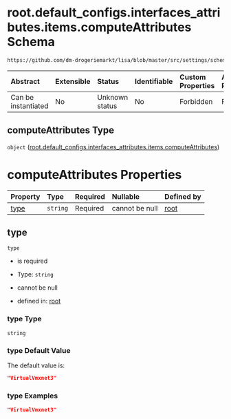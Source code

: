 # root.default\_configs.interfaces\_attributes.items.computeAttributes Schema

```txt
https://github.com/dm-drogeriemarkt/lisa/blob/master/src/settings/schema.json#/properties/default_configs/properties/interfaces_attributes/items/properties/computeAttributes
```



| Abstract            | Extensible | Status         | Identifiable | Custom Properties | Additional Properties | Access Restrictions | Defined In                                                                               |
| :------------------ | :--------- | :------------- | :----------- | :---------------- | :-------------------- | :------------------ | :--------------------------------------------------------------------------------------- |
| Can be instantiated | No         | Unknown status | No           | Forbidden         | Forbidden             | none                | [settings.schema.json\*](../../src/settings/settings.schema.json "open original schema") |

## computeAttributes Type

`object` ([root.default\_configs.interfaces\_attributes.items.computeAttributes](settings-properties-rootdefault_configs-properties-rootdefault_configsinterfaces_attributes-rootdefault_configsinterfaces_attributesitems-properties-rootdefault_configsinterfaces_attributesitemscomputeattributes.md))

# computeAttributes Properties

| Property      | Type     | Required | Nullable       | Defined by                                                                                                                                                                                                                                                                                                                                                                                                                                     |
| :------------ | :------- | :------- | :------------- | :--------------------------------------------------------------------------------------------------------------------------------------------------------------------------------------------------------------------------------------------------------------------------------------------------------------------------------------------------------------------------------------------------------------------------------------------- |
| [type](#type) | `string` | Required | cannot be null | [root](settings-properties-rootdefault_configs-properties-rootdefault_configsinterfaces_attributes-rootdefault_configsinterfaces_attributesitems-properties-rootdefault_configsinterfaces_attributesitemscomputeattributes-properties-type.md "https://github.com/dm-drogeriemarkt/lisa/blob/master/src/settings/schema.json#/properties/default_configs/properties/interfaces_attributes/items/properties/computeAttributes/properties/type") |

## type



`type`

* is required

* Type: `string`

* cannot be null

* defined in: [root](settings-properties-rootdefault_configs-properties-rootdefault_configsinterfaces_attributes-rootdefault_configsinterfaces_attributesitems-properties-rootdefault_configsinterfaces_attributesitemscomputeattributes-properties-type.md "https://github.com/dm-drogeriemarkt/lisa/blob/master/src/settings/schema.json#/properties/default_configs/properties/interfaces_attributes/items/properties/computeAttributes/properties/type")

### type Type

`string`

### type Default Value

The default value is:

```json
"VirtualVmxnet3"
```

### type Examples

```json
"VirtualVmxnet3"
```
